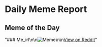 # Daily Meme Report

## Meme of the Day
"### Me_irl\n\n![Meme](https://i.redd.it/xb0mzszg3exf1.png)\n\n[View on Reddit](https://redd.it/1ogc9ny)"

